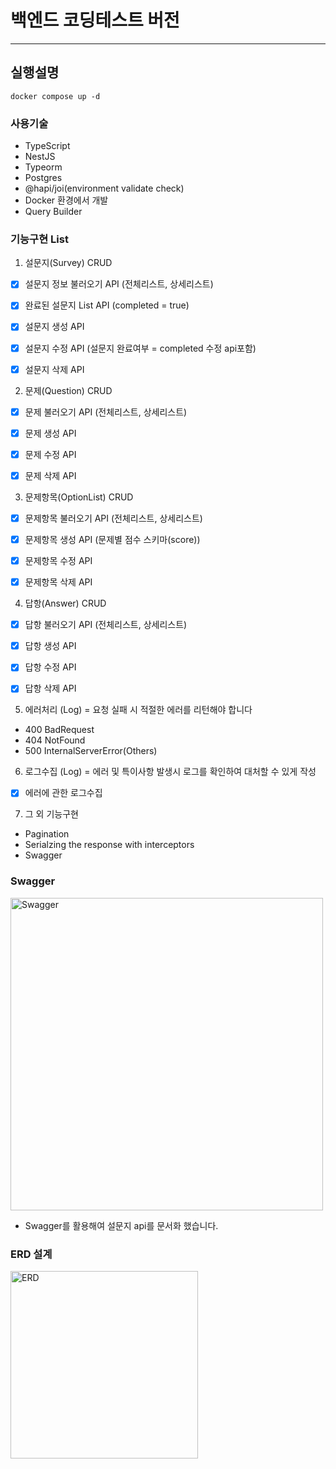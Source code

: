 # 백엔드 코딩테스트 버전
<hr>

## 실행설명
```
docker compose up -d
```
### 사용기술
- TypeScript
- NestJS
- Typeorm
- Postgres
- @hapi/joi(environment validate check)
- Docker 환경에서 개발
- Query Builder

### 기능구현 List

1. 설문지(Survey) CRUD
- [X] 설문지 정보 불러오기 API (전체리스트, 상세리스트)
- [X] 완료된 설문지 List API (completed = true)
- [X] 설문지 생성 API
- [X] 설문지 수정 API (설문지 완료여부 = completed 수정 api포함)
- [X] 설문지 삭제 API



2. 문제(Question) CRUD
- [X] 문제 불러오기 API (전체리스트, 상세리스트)
- [X] 문제 생성 API
- [X] 문제 수정 API 
- [X] 문제 삭제 API


3. 문제항목(OptionList) CRUD
- [X] 문제항목 불러오기 API (전체리스트, 상세리스트)
- [X] 문제항목 생성 API (문제별 점수 스키마(score))
- [X] 문제항목 수정 API 
- [X] 문제항목 삭제 API


4. 답항(Answer) CRUD
- [X] 답항 불러오기 API (전체리스트, 상세리스트)
- [X] 답항 생성 API
- [X] 답항 수정 API
- [X] 답항 삭제 API



5. 에러처리 (Log) = 요청 실패 시 적절한 에러를 리턴해야 합니다
- 400 BadRequest
- 404 NotFound
- 500 InternalServerError(Others)

6. 로그수집 (Log) = 에러 및 특이사항 발생시 로그를 확인하여 대처할 수 있게 작성
- [X] 에러에 관한 로그수집  


7. 그 외 기능구현
- Pagination
- Serialzing the response with interceptors
- Swagger 

### Swagger
   <a href="2Fcb5afc2FUntitled.png?table=block&id=8d4a7b1c-9589-492c-8b00-e98c5907931c&spaceId=100b5a0e-959d-48b7-b9b7-a3b0472740e6&width=2000&userId=52657ad4-9c58-4d0e-aaf5-7723cf2ac8e9&cache=v2"><img src="https://file.notion.so/f/f/100b5a0e-959d-48b7-b9b7-a3b0472740e6/c09736cf-5d5a-41e3-ac24-1c77521f5b0e/Untitled.png?id=ddf62fd5-95e6-4df8-89d3-95be044f915d&table=block&spaceId=100b5a0e-959d-48b7-b9b7-a3b0472740e6&expirationTimestamp=1700388000000&signature=ohcZbbaBUSceooQceVek9v8QtFY_rvHmq3yGatrMxfY&downloadName=Untitled.png" width="500" alt="Swagger" /></a>
- Swagger를 활용해여 설문지 api를 문서화 했습니다.


### ERD 설계
  <a href="2Fcb5afc2FUntitled.png?table=block&id=8d4a7b1c-9589-492c-8b00-e98c5907931c&spaceId=100b5a0e-959d-48b7-b9b7-a3b0472740e6&width=2000&userId=52657ad4-9c58-4d0e-aaf5-7723cf2ac8e9&cache=v2"><img src="https://www.notion.so/image/https%3A%2F%2Fprod-files-secure.s3.us-west-2.amazonaws.com%2F100b5a0e-959d-48b7-b9b7-a3b0472740e6%2F853cb7d1-6b7f-4e00-9de4-8d30e4138de7%2FUntitled.png?table=block&id=2354d251-8e98-4d9c-b4c1-e5f9e36c9bbb&spaceId=100b5a0e-959d-48b7-b9b7-a3b0472740e6&width=2000&userId=52657ad4-9c58-4d0e-aaf5-7723cf2ac8e9&cache=v2" width="300" alt="ERD" /></a>








